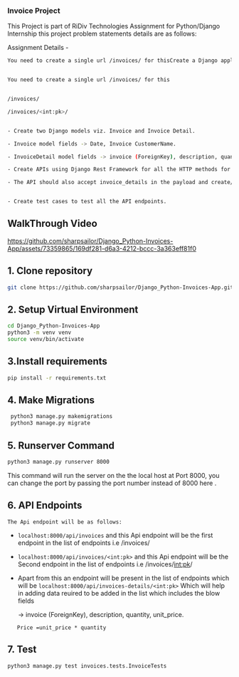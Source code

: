 ### Invoice Project

This Project is part of RiDiv Technologies Assignment for Python/Django Internship
this project problem statements details are as follows:

Assignment Details -


```bash
You need to create a single url /invoices/ for thisCreate a Django application (Django Rest Framework) using the given information:


You need to create a single url /invoices/ for this


/invoices/

/invoices/<int:pk>/


- Create two Django models viz. Invoice and Invoice Detail.

- Invoice model fields -> Date, Invoice CustomerName.

- InvoiceDetail model fields -> invoice (ForeignKey), description, quantity, unit_price, price.

- Create APIs using Django Rest Framework for all the HTTP methods for the invoice models.

- The API should also accept invoice_details in the payload and create/update the associated invoice details too


- Create test cases to test all the API endpoints.
```
## WalkThrough Video 
https://github.com/sharpsailor/Django_Python-Invoices-App/assets/73359865/169df281-d6a3-4212-bccc-3a363eff81f0

## 1. Clone repository

```bash
git clone https://github.com/sharpsailor/Django_Python-Invoices-App.git 
```
## 2. Setup Virtual Environment
```bash
cd Django_Python-Invoices-App
python3 -m venv venv 
source venv/bin/activate
```
## 3.Install requirements
```bash
pip install -r requirements.txt
```
## 4. Make Migrations 
```bash
 python3 manage.py makemigrations
 python3 manage.py migrate
```
## 5. Runserver Command
```bash
python3 manage.py runserver 8000
```
 This command will run the server on the the local host at Port 8000, you can change the port by passing the port number instead of 8000 here .

## 6. API Endpoints 
    The Api endpoint will be as follows:
- ```localhost:8000/api/invoices``` and this Api endpoint will be the first endpoint  in the list of endpoints i.e /invoices/

- ```localhost:8000/api/invoices/<int:pk>``` and this Api endpoint will be the Second 
endpoint  in the list of endpoints i.e /invoices/<int:pk>/


- Apart from this an endpoint will be present in the list of endpoints which will be
```localhost:8000/api/invoices-details/<int:pk>``` Which will help in adding data reuired to be added in the list which includes the blow fields
    
    -> invoice (ForeignKey), description, quantity, unit_price.

 ```   Price is calculated from the the unit price and quantity
    Price =unit_price * quantity
 ```  

## 7. Test

```bash
python3 manage.py test invoices.tests.InvoiceTests 
```
